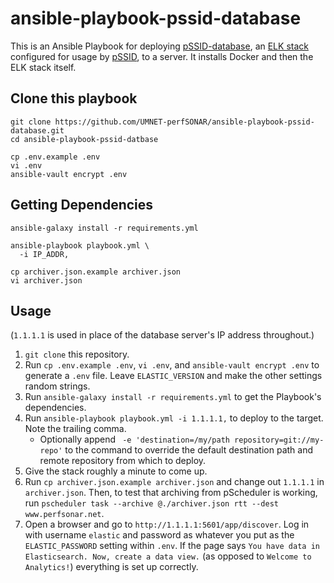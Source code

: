 # ansible-playbook-pssid-database

This is an Ansible Playbook for deploying [pSSID-database](https://github.com/UMNET-perfSONAR/pSSID-database), an [ELK stack](https://www.elastic.co/what-is/elk-stack) configured for usage by [pSSID](https://github.com/UMNET-perfSONAR/pSSID), to a server. It installs Docker and then the ELK stack itself.

## Clone this playbook

```
git clone https://github.com/UMNET-perfSONAR/ansible-playbook-pssid-database.git
cd ansible-playbook-pssid-datbase
```

```
cp .env.example .env
vi .env
ansible-vault encrypt .env
```

## Getting Dependencies

```
ansible-galaxy install -r requirements.yml
```

```
ansible-playbook playbook.yml \
  -i IP_ADDR,
```

```
cp archiver.json.example archiver.json
vi archiver.json
```



## Usage

(`1.1.1.1` is used in place of the database server's IP address throughout.)

1. `git clone` this repository.
1. Run `cp .env.example .env`, `vi .env`, and `ansible-vault encrypt .env` to generate a `.env` file. Leave `ELASTIC_VERSION` and make the other settings random strings.
1. Run `ansible-galaxy install -r requirements.yml` to get the Playbook's dependencies.
1. Run `ansible-playbook playbook.yml -i 1.1.1.1,` to deploy to the target. Note the trailing comma.
    * Optionally append ` -e 'destination=/my/path repository=git://my-repo'` to the command to override the default destination path and remote repository from which to deploy.
1. Give the stack roughly a minute to come up.
1. Run `cp archiver.json.example archiver.json` and change out `1.1.1.1` in `archiver.json`. Then, to test that archiving from pScheduler is working, run `pscheduler task --archive @./archiver.json rtt --dest www.perfsonar.net`.
1. Open a browser and go to `http://1.1.1.1:5601/app/discover`. Log in with username `elastic` and password as whatever you put as the `ELASTIC_PASSWORD` setting within `.env`. If the page says `You have data in Elasticsearch. Now, create a data view.` (as opposed to `Welcome to Analytics!`) everything is set up correctly.
